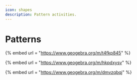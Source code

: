 ```yaml
---
icon: shapes
description: Pattern activities.
---
```


# Patterns

{% embed url = "<https://www.geogebra.org/m/t4fkp845>" %}

{% embed url = "<https://www.geogebra.org/m/hkpdxysv>" %}

{% embed url = "<https://www.geogebra.org/m/dmvzqbqj>" %}
